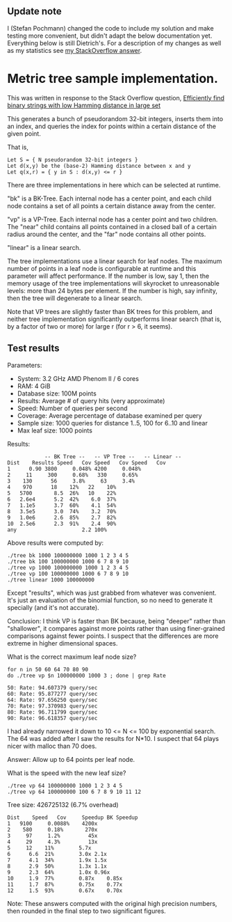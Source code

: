 ## Update note

I (Stefan Pochmann) changed the code to include my solution and make testing more convenient, but didn't adapt the below documentation yet. Everything below is still Dietrich's. For a description of my changes as well as my statistics see [my StackOverflow answer](http://stackoverflow.com/questions/6389841/efficiently-find-binary-strings-with-low-hamming-distance-in-large-set/6390606#6390606).

# Metric tree sample implementation.

This was written in response to the Stack Overflow question,
[Efficiently find binary strings with low Hamming distance in large set][question]

[question]: http://stackoverflow.com/questions/6389841/efficiently-find-binary-strings-with-low-hamming-distance-in-large-set/6390606#6390606

This generates a bunch of pseudorandom 32-bit integers, inserts them
into an index, and queries the index for points within a certain
distance of the given point.

That is,

    Let S = { N pseudorandom 32-bit integers }
    Let d(x,y) be the (base-2) Hamming distance between x and y
    Let q(x,r) = { y in S : d(x,y) <= r }

There are three implementations in here which can be selected at
runtime.

"bk" is a BK-Tree.  Each internal node has a center point, and each
child node contains a set of all points a certain distance away from
the center.

"vp" is a VP-Tree.  Each internal node has a center point and two
children.  The "near" child contains all points contained in a closed
ball of a certain radius around the center, and the "far" node
contains all other points.

"linear" is a linear search.

The tree implementations use a linear search for leaf nodes.  The
maximum number of points in a leaf node is configurable at runtime and
this parameter will affect performance.  If the number is low, say 1,
then the memory usage of the tree implementations will skyrocket to
unreasonable levels: more than 24 bytes per element.  If the number is
high, say infinity, then the tree will degenerate to a linear search.

Note that VP trees are slightly faster than BK trees for this problem,
and neither tree implementation significantly outperforms linear
search (that is, by a factor of two or more) for large r (for r > 6,
it seems).

## Test results

Parameters:

* System: 3.2 GHz AMD Phenom II / 6 cores
* RAM: 4 GiB
* Database size: 100M points
* Results: Average # of query hits (very approximate)
* Speed: Number of queries per second
* Coverage: Average percentage of database examined per query
* Sample size: 1000 queries for distance 1..5, 100 for 6..10 and linear
* Max leaf size: 1000 points

Results:

                -- BK Tree --   -- VP Tree --	-- Linear --
    Dist	Results	Speed	Cov	Speed	Cov	Speed	Cov
    1	   0.90	3800	 0.048%	4200	 0.048%
    2	  11	 300	 0.68%	 330	 0.65%
    3	 130	  56	 3.8%	  63	 3.4%
    4	 970	  18	12%	  22	10%
    5	5700	   8.5	26%	  10	22%
    6	2.6e4	   5.2	42%	   6.0	37%
    7	1.1e5	   3.7	60%	   4.1	54%
    8	3.5e5	   3.0	74%	   3.2	70%
    9	1.0e6	   2.6	85%	   2.7	82%
    10	2.5e6	   2.3	91%	   2.4	90%
    any						2.2	100%

Above results were computed by:

    ./tree bk 1000 100000000 1000 1 2 3 4 5
    ./tree bk 100 100000000 1000 6 7 8 9 10
    ./tree vp 1000 100000000 1000 1 2 3 4 5
    ./tree vp 100 100000000 1000 6 7 8 9 10
    ./tree linear 1000 100000000 

Except "results", which was just grabbed from whatever was convenient.
It's just an evaluation of the binomial function, so no need to
generate it specially (and it's not accurate).

Conclusion: I think VP is faster than BK because, being "deeper"
rather than "shallower", it compares against more points rather than
using finer-grained comparisons against fewer points.  I suspect that
the differences are more extreme in higher dimensional spaces.

What is the correct maximum leaf node size?

    for n in 50 60 64 70 80 90
    do ./tree vp $n 100000000 1000 3 ; done | grep Rate

    50: Rate: 94.607379 query/sec
    60: Rate: 95.877277 query/sec
    64: Rate: 97.656250 query/sec
    70: Rate: 97.370983 query/sec
    80: Rate: 96.711799 query/sec
    90: Rate: 96.618357 query/sec

I had already narrowed it down to 10 <= N <= 100 by exponential
search.  The 64 was added after I saw the results for N*10.  I suspect
that 64 plays nicer with malloc than 70 does.

Answer: Allow up to 64 points per leaf node.

What is the speed with the new leaf size?

    ./tree vp 64 100000000 1000 1 2 3 4 5
    ./tree vp 64 100000000 100 6 7 8 9 10 11 12

Tree size: 426725132 (6.7% overhead)

    Dist	Speed	Cov	    Speedup	BK Speedup
    1	9100	 0.0088%    4200x
    2	 580	 0.18%	     270x
    3	  97	 1.2%	      45x
    4	  29	 4.3%	      13x
    5	  12	11%	       5.7x
    6	   6.6	21%	       3.0x	2.1x
    7	   4.1	34%	       1.9x	1.5x
    8	   2.9	50%	       1.3x	1.1x
    9	   2.3	64%	       1.0x	0.96x
    10	   1.9	77%	       0.87x	0.85x
    11	   1.7	87%	       0.75x	0.77x
    12	   1.5	93%	       0.67x	0.70x

Note: These answers computed with the original high precision numbers,
then rounded in the final step to two significant figures.
